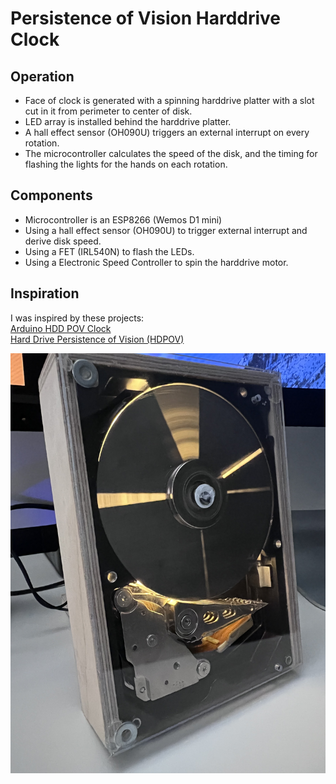 # Persistence of Vision Harddrive Clock  
## Operation  
- Face of clock is generated with a spinning harddrive platter with a slot cut in it from perimeter to center of disk.  
- LED array is installed behind the harddrive platter.  
- A hall effect sensor (OH090U) triggers an external interrupt on every rotation.  
- The microcontroller calculates the speed of the disk, and the timing for flashing the lights for the hands on each rotation.  

## Components  
- Microcontroller is an ESP8266 (Wemos D1 mini)  
- Using a hall effect sensor (OH090U) to trigger external interrupt and derive disk speed.  
- Using a FET (IRL540N) to flash the LEDs.  
- Using a Electronic Speed Controller to spin the harddrive motor.  

## Inspiration  
I was inspired by these projects:  
[Arduino HDD POV Clock](https://create.arduino.cc/projecthub/mircemk/arduino-hdd-pov-clock-persistence-of-vision-90a55a)  
[Hard Drive Persistence of Vision (HDPOV)](https://www.instructables.com/Hard-Drive-Persistence-of-Vision-HDPOV/)  

![Finished Project](https://github.com/clumsyCoder00/Persistence-of-Vision-Harddrive-Clock/blob/main/IMG_1824.jpg?raw=true)


